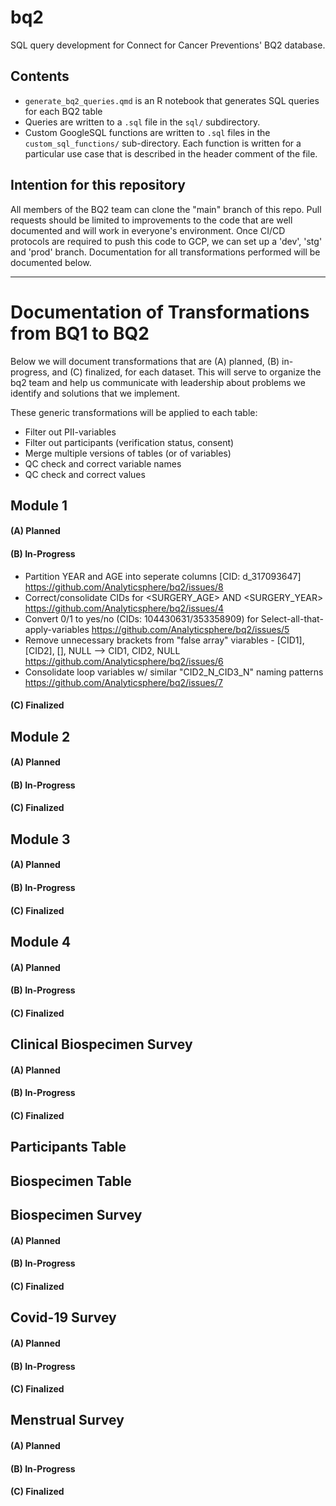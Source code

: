 # bq2

SQL query development for Connect for Cancer Preventions' BQ2 database.

## Contents

-   `generate_bq2_queries.qmd` is an R notebook that generates SQL
    queries for each BQ2 table
-   Queries are written to a `.sql` file in the `sql/` subdirectory.
-   Custom GoogleSQL functions are written to `.sql` files in the
    `custom_sql_functions/` sub-directory. Each function is written for
    a particular use case that is described in the header comment of the
    file.

## Intention for this repository

All members of the BQ2 team can clone the "main" branch of this repo.
Pull requests should be limited to improvements to the code that are
well documented and will work in everyone's environment. Once CI/CD
protocols are required to push this code to GCP, we can set up a 'dev',
'stg' and 'prod' branch. Documentation for all transformations performed 
will be documented below.


--------------------------------------------------------------------
# Documentation of Transformations from BQ1 to BQ2

Below we will document transformations that are (A) planned, (B) in-progress, 
and (C) finalized, for each dataset. This will serve to organize the bq2 team
and help us communicate with leadership about problems we identify and solutions
that we implement.

These generic transformations will be applied to each table:

- Filter out PII-variables
- Filter out participants (verification status, consent)
- Merge multiple versions of tables (or of variables)
- QC check and correct variable names
- QC check and correct values

  
## Module 1

#### (A) Planned

#### (B) In-Progress
- Partition YEAR and AGE into seperate columns [CID: d_317093647]  https://github.com/Analyticsphere/bq2/issues/8
- Correct/consolidate CIDs for <SURGERY_AGE> AND <SURGERY_YEAR>    https://github.com/Analyticsphere/bq2/issues/4
- Convert 0/1 to yes/no (CIDs: 104430631/353358909) for Select-all-that-apply-variables     https://github.com/Analyticsphere/bq2/issues/5
- Remove unnecessary brackets from "false array" viarables - [CID1], [CID2], [], NULL --> CID1, CID2, NULL    https://github.com/Analyticsphere/bq2/issues/6
- Consolidate loop variables w/ similar "CID2\_N\_CID3\_N" naming patterns     https://github.com/Analyticsphere/bq2/issues/7

#### (C) Finalized


## Module 2

#### (A) Planned

#### (B) In-Progress

#### (C) Finalized


## Module 3

#### (A) Planned

#### (B) In-Progress

#### (C) Finalized


## Module 4

#### (A) Planned

#### (B) In-Progress

#### (C) Finalized


## Clinical Biospecimen Survey

#### (A) Planned

#### (B) In-Progress

#### (C) Finalized


## Participants Table


## Biospecimen Table


## Biospecimen Survey

#### (A) Planned

#### (B) In-Progress

#### (C) Finalized


## Covid-19 Survey

#### (A) Planned

#### (B) In-Progress

#### (C) Finalized


## Menstrual Survey

#### (A) Planned

#### (B) In-Progress

#### (C) Finalized


